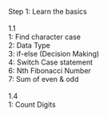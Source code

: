 Step 1: Learn the basics\
\
1.1\
1: Find character case\
2: Data Type\
3: if-else (Decision Making)\
4: Switch Case statement\
6: Nth Fibonacci Number\
7: Sum of even & odd\
\
1.4\
1: Count Digits 
